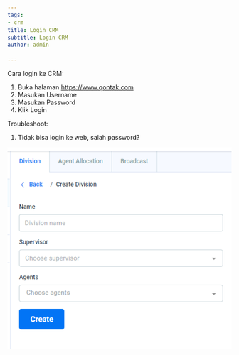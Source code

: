 ```yaml
---
tags:
- crm
title: Login CRM
subtitle: Login CRM
author: admin

---
```

Cara login ke CRM:

1. Buka halaman https://www.qontak.com
2. Masukan Username
3. Masukan Password
4. Klik Login

Troubleshoot:

1. Tidak bisa login ke web, salah password?

![](/uploads/form-create-division.png)